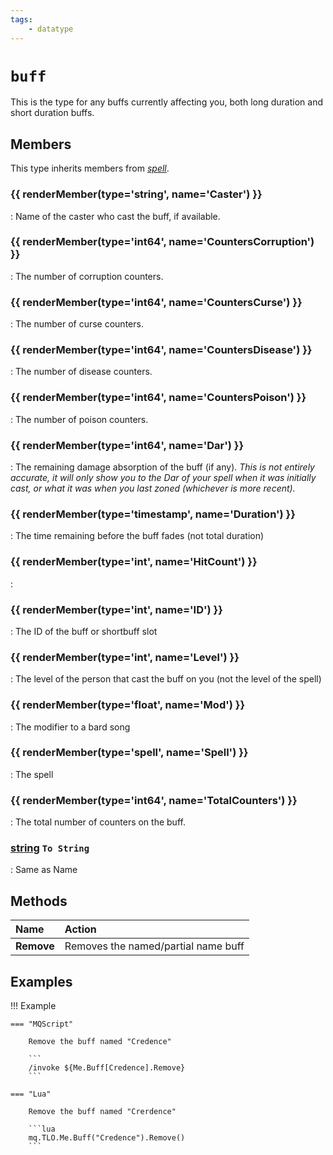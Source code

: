 ```yaml
---
tags:
    - datatype
---
```

# `buff`

This is the type for any buffs currently affecting you, both long duration and short duration buffs.

## Members

This type inherits members from [_spell_](datatype-spell.md).

### {{ renderMember(type='string', name='Caster') }} 

:   Name of the caster who cast the buff, if available.

### {{ renderMember(type='int64', name='CountersCorruption') }} 

:   The number of corruption counters.

### {{ renderMember(type='int64', name='CountersCurse') }} 

:   The number of curse counters.

### {{ renderMember(type='int64', name='CountersDisease') }} 

:   The number of disease counters.

### {{ renderMember(type='int64', name='CountersPoison') }} 

:   The number of poison counters.

### {{ renderMember(type='int64', name='Dar') }} 

:   The remaining damage absorption of the buff (if any). _This is not entirely accurate, it will only show you to the Dar of your spell when it was initially cast, or what it was when you last zoned (whichever is more recent)._

### {{ renderMember(type='timestamp', name='Duration') }} 

:   The time remaining before the buff fades (not total duration)

### {{ renderMember(type='int', name='HitCount') }} 

:   

### {{ renderMember(type='int', name='ID') }} 

:   The ID of the buff or shortbuff slot

### {{ renderMember(type='int', name='Level') }} 

:   The level of the person that cast the buff on you (not the level of the spell)

### {{ renderMember(type='float', name='Mod') }} 

:   The modifier to a bard song

### {{ renderMember(type='spell', name='Spell') }} 

:   The spell

### {{ renderMember(type='int64', name='TotalCounters') }} 

:   The total number of counters on the buff.

### [string][string] `To String`

:   Same as Name


## Methods

| Name | Action |
| :--- | :--- |
| **Remove** | Removes the named/partial name buff |

## Examples

!!! Example

    === "MQScript"

        Remove the buff named "Credence"

        ```
        /invoke ${Me.Buff[Credence].Remove}
        ```
    
    === "Lua"

        Remove the buff named "Crerdence"

        ```lua
        mq.TLO.Me.Buff("Credence").Remove()
        ```

[int]: datatype-int.md
[string]: datatype-string.md
[achievementobj]: datatype-achievementobj.md
[bool]: datatype-bool.md
[time]: datatype-time.md
[achievement]: datatype-achievement.md
[achievementcat]: datatype-achievementcat.md
[altability]: datatype-altability.md
[spell]: datatype-spell.md
[bandolieritem]: #bandolieritem-datatype
[int64]: datatype-int64.md
[timestamp]: datatype-timestamp.md
[float]: datatype-float.md
